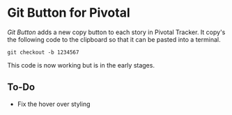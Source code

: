 # Git Button for Pivotal

*Git Button* adds a new copy button to each story in Pivotal Tracker. It copy's the following code to the clipboard so that it can be pasted into a terminal.

```
git checkout -b 1234567
```

This code is now working but is in the early stages.

## To-Do

- Fix the hover over styling